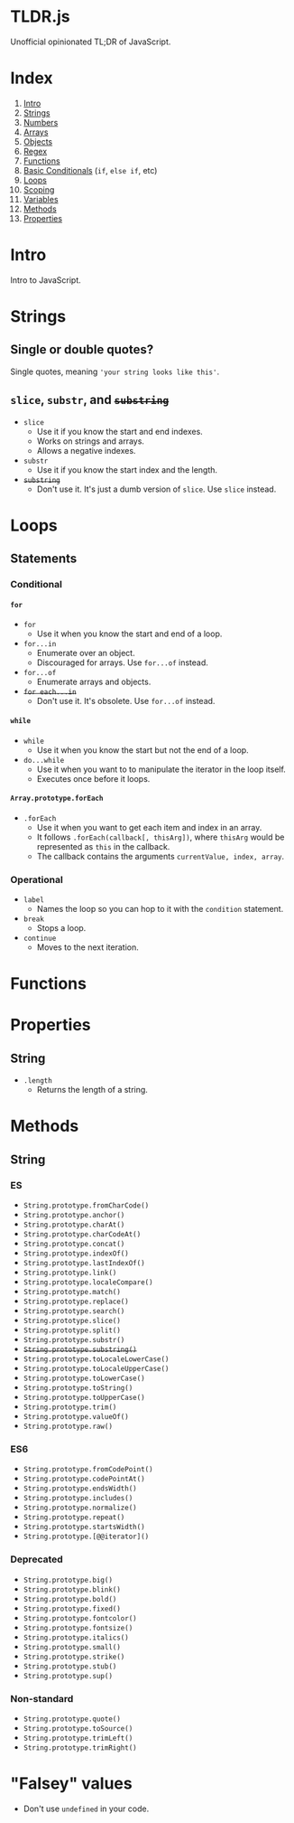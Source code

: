 TLDR.js
=======
Unofficial opinionated TL;DR of JavaScript.

# Index
1. [Intro](#intro)
1. [Strings](#strings)
1. [Numbers](#numbers)
1. [Arrays](#arrays)
1. [Objects](#objects)
1. [Regex](#regex)
1. [Functions](#functions)
1. [Basic Conditionals](#basic-conditionals) (`if`, `else if`, etc)
1. [Loops](#Loops)
1. [Scoping](#scoping)
1. [Variables](#variables)
1. [Methods](#methods)
1. [Properties](#properties)

# Intro
Intro to JavaScript.

# Strings
## Single or double quotes?
Single quotes, meaning `'your string looks like this'`.

## `slice`, `substr`, and <s>`substring`</s>
+ `slice`
  + Use it if you know the start and end indexes.
  + Works on strings and arrays.
  + Allows a negative indexes.
+ `substr`
  + Use it if you know the start index and the length.
+ <s>`substring`</s>
  + Don't use it. It's just a dumb version of `slice`. Use `slice` instead.

# Loops
## Statements
### Conditional
#### `for`
+ `for`
  + Use it when you know the start and end of a loop.
+ `for...in`
  + Enumerate over an object.
  + Discouraged for arrays. Use `for...of` instead.
+ `for...of`
  + Enumerate arrays and objects.
+ <s>`for each...in`</s>
  + Don't use it. It's obsolete. Use `for...of` instead.

#### `while`
+ `while`
  + Use it when you know the start but not the end of a loop.
+ `do...while`
  + Use it when you want to to manipulate the iterator in the loop itself.
  + Executes once before it loops.

#### `Array.prototype.forEach`
+ `.forEach`
  + Use it when you want to get each item and index in an array.
  + It follows `.forEach(callback[, thisArg])`, where `thisArg` would be represented as `this` in the callback.
  + The callback contains the arguments `currentValue, index, array`.

### Operational
+ `label`
  + Names the loop so you can hop to it with the `condition` statement.
+ `break`
  + Stops a loop.
+ `continue`
  + Moves to the next iteration.

# Functions

# Properties
## String
+ `.length`
  + Returns the length of a string.  

# Methods
## String
### ES
+ `String.prototype.fromCharCode()`
+ `String.prototype.anchor()`
+ `String.prototype.charAt()`
+ `String.prototype.charCodeAt()`
+ `String.prototype.concat()`
+ `String.prototype.indexOf()`
+ `String.prototype.lastIndexOf()`
+ `String.prototype.link()`
+ `String.prototype.localeCompare()`
+ `String.prototype.match()`
+ `String.prototype.replace()`
+ `String.prototype.search()`
+ `String.prototype.slice()`
+ `String.prototype.split()`
+ `String.prototype.substr()`
+ <s>`String.prototype.substring()`</s>
+ `String.prototype.toLocaleLowerCase()`
+ `String.prototype.toLocaleUpperCase()`
+ `String.prototype.toLowerCase()`
+ `String.prototype.toString()`
+ `String.prototype.toUpperCase()`
+ `String.prototype.trim()`
+ `String.prototype.valueOf()`
+ `String.prototype.raw()`

### ES6
+ `String.prototype.fromCodePoint()`
+ `String.prototype.codePointAt()`
+ `String.prototype.endsWidth()`
+ `String.prototype.includes()`
+ `String.prototype.normalize()`
+ `String.prototype.repeat()`
+ `String.prototype.startsWidth()`
+ `String.prototype.[@@iterator]()`

### Deprecated
+ `String.prototype.big()`
+ `String.prototype.blink()`
+ `String.prototype.bold()`
+ `String.prototype.fixed()`
+ `String.prototype.fontcolor()`
+ `String.prototype.fontsize()`
+ `String.prototype.italics()`
+ `String.prototype.small()`
+ `String.prototype.strike()`
+ `String.prototype.stub()`
+ `String.prototype.sup()`

### Non-standard
+ `String.prototype.quote()`
+ `String.prototype.toSource()`
+ `String.prototype.trimLeft()`
+ `String.prototype.trimRight()`

# "Falsey" values
+ Don't use `undefined` in your code.
